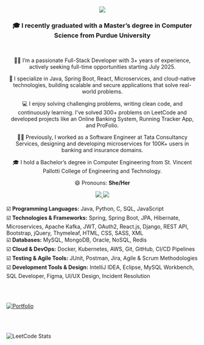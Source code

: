 <h1 align="center">
    <img src="https://readme-typing-svg.herokuapp.com/?font=Righteous&size=35&center=true&vCenter=true&width=500&height=70&duration=5000&lines=Hi+There!+👋;+I'm+Renee+Suresh+Manukonda!;" />
</h1>

<h3 align="center">🎓 I recently graduated with a Master’s degree in Computer Science from Purdue University</h3>

<br/>

<div align="center">

  👩‍💻 I’m a passionate Full-Stack Developer with 3+ years of experience, actively seeking full-time opportunities starting July 2025.

  🌱 I specialize in Java, Spring Boot, React, Microservices, and cloud-native technologies, building scalable and secure applications that solve real-world problems.

  💻 I enjoy solving challenging problems, writing clean code, and continuously learning. I’ve solved 300+ problems on LeetCode and developed projects like an Online Banking System, Running Tracker App, and ProFolio.

  👩‍💼 Previously, I worked as a Software Engineer at Tata Consultancy Services, designing and developing microservices for 100K+ users in banking and insurance domains.

  🎓 I hold a Bachelor’s degree in Computer Engineering from St. Vincent Pallotti College of Engineering and Technology.

  😄 Pronouns: <strong>She/Her</strong>

</div>

<div align="center"> 
  <a href="mailto:reneesuresh99@gmail.com">
    <img src="https://img.shields.io/badge/Gmail-333333?style=for-the-badge&logo=gmail&logoColor=red" />
  </a>
  <a href="https://www.linkedin.com/in/renee-suresh-manukonda/" target="_blank">
    <img src="https://img.shields.io/badge/LinkedIn-0077B5?style=for-the-badge&logo=linkedin&logoColor=white" />
  </a>
</div> <br> 

<div align="left">
☑️ <b>Programming Languages:</b> Java, Python, C, SQL, JavaScript<br>
☑️ <b>Technologies & Frameworks:</b> Spring, Spring Boot, JPA, Hibernate, Microservices, Apache Kafka, JWT, OAuth2, React.js, Django, REST API, Bootstrap, jQuery, Thymeleaf, HTML, CSS, SASS, XML<br>
☑️ <b>Databases:</b> MySQL, MongoDB, Oracle, NoSQL, Redis<br>
☑️ <b>Cloud & DevOps:</b> Docker, Kubernetes, AWS, Git, GitHub, CI/CD Pipelines<br>
☑️ <b>Testing & Agile Tools:</b> JUnit, Postman, Jira, Agile & Scrum Methodologies<br>
☑️ <b>Development Tools & Design:</b> IntelliJ IDEA, Eclipse, MySQL Workbench, SQL Developer, Figma, UI/UX Design, Incident Resolution
</div>

<br><br>

[![Portfolio](https://img.shields.io/badge/Portfolio-Visit-blue)](https://manur02.github.io/)

<br><br>

![LeetCode Stats](https://leetcard.jacoblin.cool/manur02?theme=dark&font=Karma&ext=heatmap)

